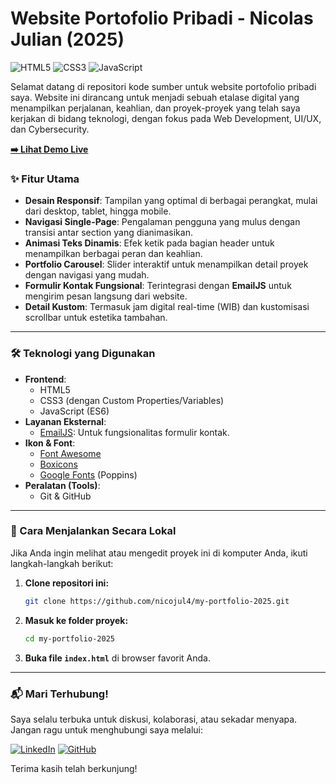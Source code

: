 # Website Portofolio Pribadi - Nicolas Julian (2025)

![HTML5](https://img.shields.io/badge/html5-%23E34F26.svg?style=for-the-badge&logo=html5&logoColor=white) ![CSS3](https://img.shields.io/badge/css3-%231572B6.svg?style=for-the-badge&logo=css3&logoColor=white) ![JavaScript](https://img.shields.io/badge/javascript-%23323330.svg?style=for-the-badge&logo=javascript&logoColor=%23F7DF1E)

Selamat datang di repositori kode sumber untuk website portofolio pribadi saya. Website ini dirancang untuk menjadi sebuah etalase digital yang menampilkan perjalanan, keahlian, dan proyek-proyek yang telah saya kerjakan di bidang teknologi, dengan fokus pada Web Development, UI/UX, dan Cybersecurity.

**[➡️ Lihat Demo Live](https://vercel.com/nicojul4s-projects/my-portfolio-2025)**


### ✨ Fitur Utama

-   **Desain Responsif**: Tampilan yang optimal di berbagai perangkat, mulai dari desktop, tablet, hingga mobile.
-   **Navigasi Single-Page**: Pengalaman pengguna yang mulus dengan transisi antar section yang dianimasikan.
-   **Animasi Teks Dinamis**: Efek ketik pada bagian header untuk menampilkan berbagai peran dan keahlian.
-   **Portfolio Carousel**: Slider interaktif untuk menampilkan detail proyek dengan navigasi yang mudah.
-   **Formulir Kontak Fungsional**: Terintegrasi dengan **EmailJS** untuk mengirim pesan langsung dari website.
-   **Detail Kustom**: Termasuk jam digital real-time (WIB) dan kustomisasi scrollbar untuk estetika tambahan.

---

### 🛠️ Teknologi yang Digunakan

-   **Frontend**:
    -   HTML5
    -   CSS3 (dengan Custom Properties/Variables)
    -   JavaScript (ES6)
-   **Layanan Eksternal**:
    -   [EmailJS](https://www.emailjs.com/): Untuk fungsionalitas formulir kontak.
-   **Ikon & Font**:
    -   [Font Awesome](https://fontawesome.com/)
    -   [Boxicons](https://boxicons.com/)
    -   [Google Fonts](https://fonts.google.com/) (Poppins)
-   **Peralatan (Tools)**:
    -   Git & GitHub

---

### 🚀 Cara Menjalankan Secara Lokal

Jika Anda ingin melihat atau mengedit proyek ini di komputer Anda, ikuti langkah-langkah berikut:

1.  **Clone repositori ini:**
    ```bash
    git clone https://github.com/nicojul4/my-portfolio-2025.git
2.  **Masuk ke folder proyek:**
    ```bash
    cd my-portfolio-2025
    ```
3.  **Buka file `index.html`** di browser favorit Anda.

---

### 📬 Mari Terhubung!

Saya selalu terbuka untuk diskusi, kolaborasi, atau sekadar menyapa. Jangan ragu untuk menghubungi saya melalui:

[![LinkedIn](https://img.shields.io/badge/linkedin-%230077B5.svg?style=for-the-badge&logo=linkedin&logoColor=white)](https://www.linkedin.com/in/nicojuli4/)
[![GitHub](https://img.shields.io/badge/github-%23121011.svg?style=for-the-badge&logo=github&logoColor=white)](https://github.com/nicojul4)

Terima kasih telah berkunjung!
